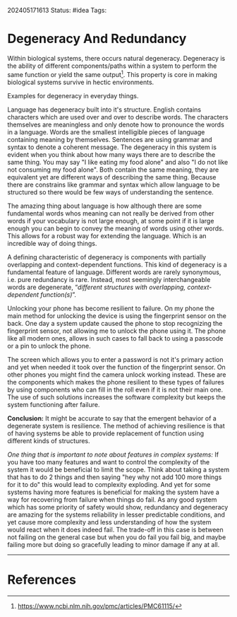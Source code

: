 202405171613
Status: #idea
Tags:

# Degeneracy And Redundancy



Within biological systems, there occurs natural degeneracy. Degeneracy is the ability of different components/paths within a system to perform the same function or yield the same output[^1]. This property is core in making biological systems survive in hectic environments. 

Examples for degeneracy in everyday things.

Language has degeneracy built into it's structure. English contains characters which are used over and over to describe words. The characters themselves are meaningless and only denote how to pronounce the words in a language. Words are the smallest intelligible pieces of language containing meaning by themselves. Sentences are using grammar and syntax to denote a coherent message. The degeneracy in this system is evident when you think about how many ways there are to describe the same thing. You may say "I like eating my food alone" and also "I do not like not consuming my food alone". Both contain the same meaning, they are equivalent yet are different ways of describing the same thing. Because there are constrains like grammar and syntax which allow language to be structured so there would be few ways of understanding the sentence. 

The amazing thing about language is how although there are some fundamental words whos meaning can not really be derived from other words if your vocabulary is not large enough, at some point if it is large enough you can begin to convey the meaning of words using other words. This allows for a robust way for extending the language. Which is an incredible way of doing things. 

A defining characteristic of degeneracy is components with partially overlapping and context-dependent functions. This kind of degeneracy is a fundamental feature of language. Different words are rarely synonymous, i.e. pure redundancy is rare. Instead, most seemingly interchangeable words are degenerate, “_different structures with overlapping, context-dependent function(s)_”.



Unlocking your phone has become resilient to failure. On my phone the main method for unlocking the device is using the fingerprint sensor on the back. One day a system update caused the phone to stop recognizing the fingerprint sensor, not allowing me to unlock the phone using it. The phone like all modern ones, allows in such cases to fall back to using a passcode or a pin to unlock the phone. 

The screen which allows you to enter a password is not it's primary action and yet when needed it took over the function of the fingerprint sensor. On other phones you might find the camera unlock working instead. These are the components which makes the phone resilient to these types of failures by using components who can fill in the roll even if it is not their main one. The use of such solutions increases the software complexity but keeps the system functioning after failure.

**Conclusion:**
It might be accurate to say that the emergent behavior of a degenerate system is resilience. The method of achieving resilience is that of having systems be able to provide replacement of function using different kinds of structures. 

*One thing that is important to note about features in complex systems:* 
If you have too many features and want to control the complexity of the system it would be beneficial to limit the scope. Think about taking a system that has to do 2 things and then saying "hey why not add 100 more things for it to do" this would lead to complexity exploding. And yet for some systems having more features is beneficial for making the system have a way for recovering from failure when things do fail. As any good system which has some priority of safety would show, redundancy and degeneracy are amazing for the systems reliability in lesser predictable conditions, and yet cause more complexity and less understanding of how the system would react when it does indeed fail. The trade-off in this case is between not failing on the general case but when you do fail you fail big, and maybe failing more but doing so gracefully leading to minor damage if any at all. 

---
# References

[^1]: https://www.ncbi.nlm.nih.gov/pmc/articles/PMC61115/


